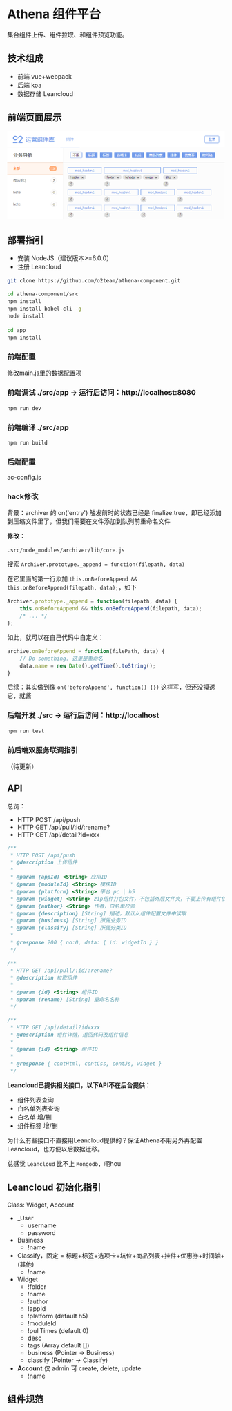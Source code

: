 # Athena 组件平台

集合组件上传、组件拉取、和组件预览功能。

## 技术组成

- 前端 vue+webpack
- 后端 koa
- 数据存储 Leancloud

## 前端页面展示

![site-capture](site-capture.png)

## 部署指引

- 安装 NodeJS（建议版本>=6.0.0）
- 注册 Leancloud

``` bash
git clone https://github.com/o2team/athena-component.git
```

``` bash
cd athena-component/src
npm install
npm install babel-cli -g
node install

cd app
npm install
```

### 前端配置

修改main.js里的数据配置项

### 前端调试 ./src/app -> 运行后访问：http://localhost:8080

``` bash
npm run dev
```

### 前端编译 ./src/app

``` bash
npm run build
```

### 后端配置

ac-config.js

### hack修改

背景：archiver 的 on('entry') 触发前时的状态已经是 finalize:true，即已经添加到压缩文件里了，但我们需要在文件添加到队列前重命名文件

**修改：**
	
`.src/node_modules/archiver/lib/core.js`

搜索 `Archiver.prototype._append = function(filepath, data)`

在它里面的第一行添加 `this.onBeforeAppend && this.onBeforeAppend(filepath, data);`，如下

``` javascript
Archiver.prototype._append = function(filepath, data) {
	this.onBeforeAppend && this.onBeforeAppend(filepath, data);
	/* ... */
};
```

如此，就可以在自己代码中自定义：

``` javascript
archive.onBeforeAppend = function(filePath, data) {
	// Do something. 这里是重命名
	data.name = new Date().getTime().toString();
}
```

后续：其实做到像 `on('beforeAppend', function() {})` 这样写，但还没摸透它，就酱

### 后端开发 ./src -> 运行后访问：http://localhost

``` bash
npm run test
```

### 前后端双服务联调指引

（待更新）

## API

总览：

- HTTP POST /api/push
- HTTP GET  /api/pull/:id/:rename?
- HTTP GET  /api/detail?id=xxx

``` javascript
/**
 * HTTP POST /api/push
 * @description 上传组件
 *
 * @param {appId} <String> 应用ID
 * @param {moduleId} <String> 模块ID
 * @param {platform} <String> 平台 pc | h5
 * @param {widget} <String> zip组件打包文件，不包括外层文件夹，不要上传有组件依赖的组件
 * @param {author} <String> 作者，白名单校验
 * @param {description} [String] 描述，默认从组件配置文件中读取
 * @param {business} [String] 所属业务ID
 * @param {classify} [String] 所属分类ID
 * 
 * @response 200 { no:0, data: { id: widgetId } }
 */
```

``` javascript
/**
 * HTTP GET /api/pull/:id/:rename?
 * @description 拉取组件
 * 
 * @param {id} <String> 组件ID
 * @param {rename} [String] 重命名名称
 */
```

``` javascript
/**
 * HTTP GET /api/detail?id=xxx
 * @description 组件详情，返回代码及组件信息
 * 
 * @param {id} <String> 组件ID
 *
 * @response { contHtml, contCss, contJs, widget }
 */
```

**Leancloud已提供相关接口，以下API不在后台提供：**

- 组件列表查询
- 白名单列表查询
- 白名单 增/删
- 组件标签 增/删

为什么有些接口不直接用Leancloud提供的？保证Athena不用另外再配置Leancloud，也方便以后数据迁移。

总感觉 `Leancloud` 比不上 `Mongodb`，呃hou

## Leancloud 初始化指引

Class: Widget, Account

- _User
	- username
	- password
- Business
	- !name
- Classify，固定 = 标题+标签+选项卡+坑位+商品列表+挂件+优惠券+时间轴+(其他)
	- !name
- Widget
	- !folder
	- !name
	- !author
	- !appId
	- !platform (default h5)
	- !moduleId
	- !pullTimes (default 0)
	- desc
	- tags (Array default [])
	- business (Pointer -> Business)
	- classify (Pointer -> Classify)
- **Account** 仅 admin 可 create, delete, update
	- !name


## 组件规范